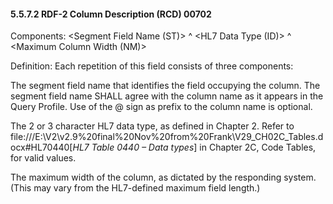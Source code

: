 #### 5.5.7.2 RDF-2 Column Description (RCD) 00702

Components: &lt;Segment Field Name (ST)> ^ &lt;HL7 Data Type (ID)> ^ &lt;Maximum Column Width (NM)>

Definition: Each repetition of this field consists of three components:

The segment field name that identifies the field occupying the column. The segment field name SHALL agree with the column name as it appears in the Query Profile. Use of the @ sign as prefix to the column name is optional.

The 2 or 3 character HL7 data type, as defined in Chapter 2. Refer to file:///E:\V2\v2.9%20final%20Nov%20from%20Frank\V29_CH02C_Tables.docx#HL70440[_HL7 Table 0440 – Data types_] in Chapter 2C, Code Tables, for valid values.

The maximum width of the column, as dictated by the responding system. (This may vary from the HL7-defined maximum field length.)
